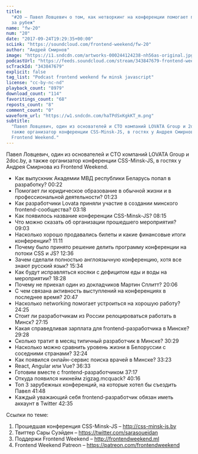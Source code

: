 ```yaml
---
title:
  "#20 – Павел Ловцевич о том, как нетворкинг на конференции помогает переехать
  за рубеж"
name: "fw-20"
num: "20"
date: "2017-09-24T19:29:35+00:00"
scLink: "https://soundcloud.com/frontend-weekend/fw-20"
author: "Андрей Смирнов"
image: "https://i1.sndcdn.com/artworks-000244124238-nh56as-original.jpg"
podcastUrl: "https://feeds.soundcloud.com/stream/343847679-frontend-weekend-fw-20.m4a"
scTrackId: "343847679"
explicit: false
tag_list: "Podcast frontend weekend fw minsk javascript"
license: "cc-by-nc-nd"
playback_count: "8979"
download_count: "114"
favoritings_count: "68"
reposts_count: "8"
comment_count: "0"
waveform_url: "https://w1.sndcdn.com/haTPdSxKgkKT_m.png"
subtitle:
  "Павел Ловцевич, один из основателей и CTO компаний LOVATA Group и 2doc.by, а
  также организатор конференции CSS-Minsk-JS, в гостях у Андрея Смирнова из
  Frontend Weekend."
---
```


Павел Ловцевич, один из основателей и CTO компаний LOVATA Group и 2doc.by, а
также организатор конференции CSS-Minsk-JS, в гостях у Андрея Смирнова из
Frontend Weekend.

- Как выпускник Академии МВД республики Беларусь попал в разработку?
  <timecode sec="22">00:22</timecode>
- Помогает ли юридическое образование в обычной жизни и в профессиональной
  деятельности? <timecode sec="83">01:23</timecode>
- Как разработчики Lovata приняли участие в создании минского
  frontend-сообщества? <timecode sec="198">03:18</timecode>
- Как появилось название конференции CSS-Minsk-JS?
  <timecode sec="495">08:15</timecode>
- Что можно сказать об организации прошедшего мероприятия?
  <timecode sec="543">09:03</timecode>
- Насколько хорошо продавались билеты и какие финансовые итоги конференции?
  <timecode sec="671">11:11</timecode>
- Почему было принято решение делить программу конференции на потоки CSS и JS?
  <timecode sec="756">12:36</timecode>
- Зачем сделали полностью англоязычную конференцию, хотя все знают русский язык?
  <timecode sec="934">15:34</timecode>
- Как будут исправляться косяки с дефицитом еды и воды на мероприятии?
  <timecode sec="1108">18:28</timecode>
- Почему не приехал один из докладчиков Мартин Сплитт?
  <timecode sec="1206">20:06</timecode>
- С чем связана активность выступлений на конференциях в последнее время?
  <timecode sec="1247">20:47</timecode>
- Насколько networking помогает устроиться на хорошую работу?
  <timecode sec="1465">24:25</timecode>
- Стоит ли разработчикам из России релоцироваться работать в Минск?
  <timecode sec="1635">27:15</timecode>
- Какая справедливая зарплата для frontend-разработчика в Минске?
  <timecode sec="1768">29:28</timecode>
- Сколько тратит в месяц типичный разработчик в Минске?
  <timecode sec="1829">30:29</timecode>
- Насколько можно сравнить уровень жизни в Белоруссии с соседними странами?
  <timecode sec="1944">32:24</timecode>
- Как появился онлайн-сервис поиска врачей в Минске?
  <timecode sec="2003">33:23</timecode>
- React, Angular или Vue? <timecode sec="2193">36:33</timecode>
- Готовим вместе с frontend-разработчиком <timecode sec="2237">37:17</timecode>
- Откуда появился никнейм zigzag.mcquack? <timecode sec="2416">40:16</timecode>
- Топ 3 зарубежных конференций, на которые хотел бы съездить Павел
  <timecode sec="2508">41:48</timecode>
- Каждый уважающий себя frontend-разработчик обязан иметь аккаунт в Twitter
  <timecode sec="2555">42:35</timecode>

Ссылки по теме:

1. Прошедшая конференция CSS-Minsk-JS – <http://css-minsk-js.by>
2. Твиттер Сары Суэйден – <https://twitter.com/sarasoueidan>
3. Поддержи Frontend Weekend – <http://frontendweekend.ml>
4. Frontend Weekend Patreon – <https://patreon.com/frontendweekend>
